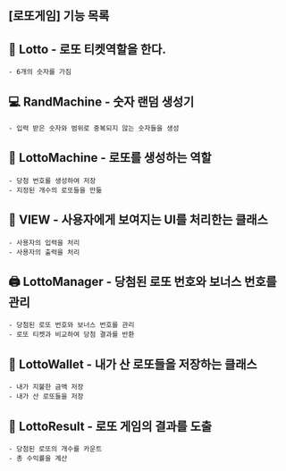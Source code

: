 ## [로또게임] 기능 목록

## 🎫 Lotto - 로또 티켓역할을 한다. ## 
    - 6개의 숫자를 가짐

## 💻 RandMachine - 숫자 랜덤 생성기 ##
    - 입력 받은 숫자와 범위로 중복되지 않는 숫자들을 생성
    
## 🎰 LottoMachine -  로또를 생성하는 역할 ##
    - 당첨 번호를 생성하여 저장
    - 지정된 개수의 로또들을 만듦

## 💁 VIEW - 사용자에게 보여지는 UI를 처리한는 클래스 ##
    - 사용자의 입력을 처리
    - 사용자의 출력을 처리
    
## 🖨️ LottoManager - 당첨된 로또 번호와 보너스 번호를 관리 ##
    - 당첨된 로또 번호와 보너스 번호를 관리
    - 로또 티켓과 비교하여 당첨 결과를 반환

## 👛 LottoWallet - 내가 산 로또들을 저장하는 클래스 ##
    - 내가 지불한 금액 저장
    - 내가 산 로또들을 저장

## 📖 LottoResult - 로또 게임의 결과를 도출 ##
    - 당첨된 로또의 개수를 카운트
    - 총 수익률을 계산
